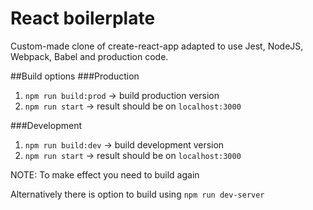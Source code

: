 # React boilerplate
Custom-made clone of create-react-app adapted to use Jest, NodeJS, Webpack, Babel and production code.

##Build options
###Production
1. `npm run build:prod` -> build production version
2. `npm run start` -> result should be on `localhost:3000`

###Development
1. `npm run build:dev` -> build development version
2. `npm run start` -> result should be on `localhost:3000`

NOTE: To make effect you need to build again

Alternatively there is option to build using `npm run dev-server`